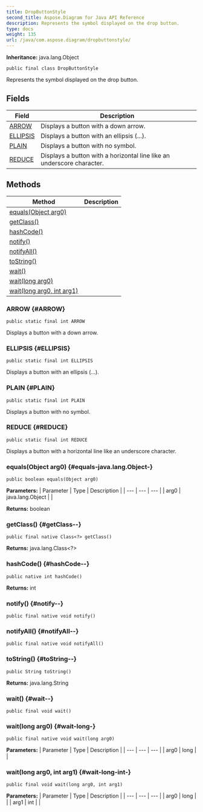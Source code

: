 ```yaml
---
title: DropButtonStyle
second_title: Aspose.Diagram for Java API Reference
description: Represents the symbol displayed on the drop button.
type: docs
weight: 135
url: /java/com.aspose.diagram/dropbuttonstyle/
---
```


**Inheritance:**
java.lang.Object
```
public final class DropButtonStyle
```

Represents the symbol displayed on the drop button.
## Fields

| Field | Description |
| --- | --- |
| [ARROW](#ARROW) | Displays a button with a down arrow. |
| [ELLIPSIS](#ELLIPSIS) | Displays a button with an ellipsis (...). |
| [PLAIN](#PLAIN) | Displays a button with no symbol. |
| [REDUCE](#REDUCE) | Displays a button with a horizontal line like an underscore character. |
## Methods

| Method | Description |
| --- | --- |
| [equals(Object arg0)](#equals-java.lang.Object-) |  |
| [getClass()](#getClass--) |  |
| [hashCode()](#hashCode--) |  |
| [notify()](#notify--) |  |
| [notifyAll()](#notifyAll--) |  |
| [toString()](#toString--) |  |
| [wait()](#wait--) |  |
| [wait(long arg0)](#wait-long-) |  |
| [wait(long arg0, int arg1)](#wait-long-int-) |  |
### ARROW {#ARROW}
```
public static final int ARROW
```


Displays a button with a down arrow.

### ELLIPSIS {#ELLIPSIS}
```
public static final int ELLIPSIS
```


Displays a button with an ellipsis (...).

### PLAIN {#PLAIN}
```
public static final int PLAIN
```


Displays a button with no symbol.

### REDUCE {#REDUCE}
```
public static final int REDUCE
```


Displays a button with a horizontal line like an underscore character.

### equals(Object arg0) {#equals-java.lang.Object-}
```
public boolean equals(Object arg0)
```




**Parameters:**
| Parameter | Type | Description |
| --- | --- | --- |
| arg0 | java.lang.Object |  |

**Returns:**
boolean
### getClass() {#getClass--}
```
public final native Class<?> getClass()
```




**Returns:**
java.lang.Class<?>
### hashCode() {#hashCode--}
```
public native int hashCode()
```




**Returns:**
int
### notify() {#notify--}
```
public final native void notify()
```




### notifyAll() {#notifyAll--}
```
public final native void notifyAll()
```




### toString() {#toString--}
```
public String toString()
```




**Returns:**
java.lang.String
### wait() {#wait--}
```
public final void wait()
```




### wait(long arg0) {#wait-long-}
```
public final native void wait(long arg0)
```




**Parameters:**
| Parameter | Type | Description |
| --- | --- | --- |
| arg0 | long |  |

### wait(long arg0, int arg1) {#wait-long-int-}
```
public final void wait(long arg0, int arg1)
```




**Parameters:**
| Parameter | Type | Description |
| --- | --- | --- |
| arg0 | long |  |
| arg1 | int |  |

